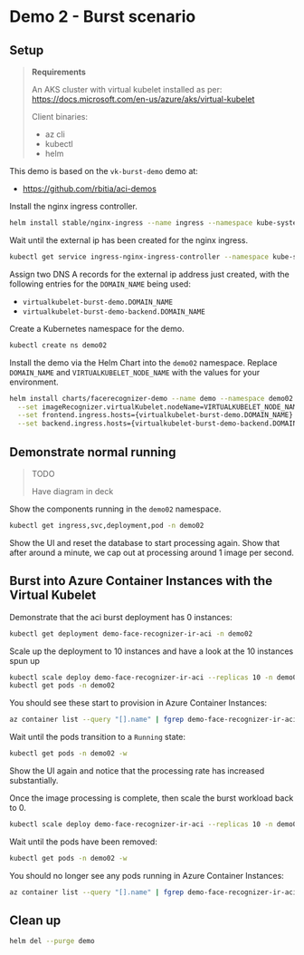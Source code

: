 # Demo 2 - Burst scenario

## Setup

> **Requirements**
>
> An AKS cluster with virtual kubelet installed as per: https://docs.microsoft.com/en-us/azure/aks/virtual-kubelet
>
> Client binaries:
> - az cli
> - kubectl
> - helm

This demo is based on the `vk-burst-demo` demo at:
- https://github.com/rbitia/aci-demos

Install the nginx ingress controller.

```bash
helm install stable/nginx-ingress --name ingress --namespace kube-system
```

Wait until the external ip has been created for the nginx ingress.

```bash
kubectl get service ingress-nginx-ingress-controller --namespace kube-system --watch
```

Assign two DNS A records for the external ip address just created, with the following entries for the `DOMAIN_NAME` being used:

- `virtualkubelet-burst-demo.DOMAIN_NAME`
- `virtualkubelet-burst-demo-backend.DOMAIN_NAME`

Create a Kubernetes namespace for the demo.

```bash
kubectl create ns demo02
```

Install the demo via the Helm Chart into the `demo02` namespace. Replace `DOMAIN_NAME` and `VIRTUALKUBELET_NODE_NAME` with the values for your environment.

```bash
helm install charts/facerecognizer-demo --name demo --namespace demo02 \
  --set imageRecognizer.virtualKubelet.nodeName=VIRTUALKUBELET_NODE_NAME \
  --set frontend.ingress.hosts={virtualkubelet-burst-demo.DOMAIN_NAME} \
  --set backend.ingress.hosts={virtualkubelet-burst-demo-backend.DOMAIN_NAME}
```

## Demonstrate normal running

> TODO
> 
> Have diagram in deck

Show the components running in the `demo02` namespace.

```bash
kubectl get ingress,svc,deployment,pod -n demo02
```

Show the UI and reset the database to start processing again. Show that after around a minute, we cap out at processing around 1 image per second.

## Burst into Azure Container Instances with the Virtual Kubelet

Demonstrate that the aci burst deployment has 0 instances:

```bash 
kubectl get deployment demo-face-recognizer-ir-aci -n demo02
```

Scale up the deployment to 10 instances and have a look at the 10 instances spun up

```bash
kubectl scale deploy demo-face-recognizer-ir-aci --replicas 10 -n demo02
kubectl get pods -n demo02
```

You should see these start to provision in Azure Container Instances:

```bash
az container list --query "[].name" | fgrep demo-face-recognizer-ir-aci
```

Wait until the pods transition to a `Running` state:

```bash
kubectl get pods -n demo02 -w
```

Show the UI again and notice that the processing rate has increased substantially.

Once the image processing is complete, then scale the burst workload back to 0.

```bash
kubectl scale deploy demo-face-recognizer-ir-aci --replicas 10 -n demo02
```

Wait until the pods have been removed:

```bash
kubectl get pods -n demo02 -w
```

You should no longer see any pods running in Azure Container Instances:

```bash
az container list --query "[].name" | fgrep demo-face-recognizer-ir-aci
```

## Clean up

```bash
helm del --purge demo
```